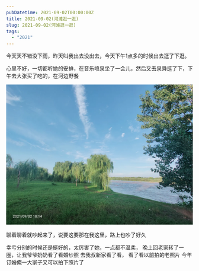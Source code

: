 ```yaml
---
pubDatetime: 2021-09-02T00:00:00Z
title: 2021-09-02(河滩逛一逛)
slug: 2021-09-02(河滩逛一逛)
tags:
  - "2021"
---
```


今天天不错没下雨，昨天叫我出去没出去，今天下午1点多的时候出去逛了下逛。

心里不好，一切都听她的安排，在音乐喷泉坐了一会儿，然后又去泉舜逛了下，下午去大张买了吃的，在河边野餐

![](../../img/6904315-57ff318df0f09b98.jpg)

聊着聊着就吵起来了，说要这要那在我这里，路上也吵了好久

幸亏分别的时候还是挺好的，太厉害了她，一点都不温柔，
晚上回老家转了一圈，让我爷爷奶奶看了看婚纱照
去我叔新家看了看，
看了看以前拍的老照片
今年订婚俺一大家子又可以拍下照片了
